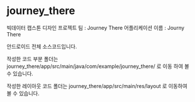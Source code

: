 # journey_there



빅데이터 캡스톤 디자인 프로젝트 
팀 : Journey There
어플리케이션 이름 : Journy There


안드로이드 전체 소스코드입니다.

작성한 코드 부분 폴더는
journey_there/app/src/main/java/com/example/journey_there/
로 이동 하여 볼 수 있습니다.

작성한 레이아웃 코드 폴더는
journey_there/app/src/main/res/layout
로 이동하여 볼 수 있습니다.

